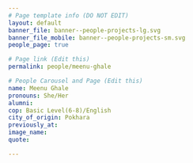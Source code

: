 ```yaml
---
# Page template info (DO NOT EDIT)
layout: default
banner_file: banner--people-projects-lg.svg
banner_file_mobile: banner--people-projects-sm.svg
people_page: true

# Page link (Edit this)
permalink: people/meenu-ghale

# People Carousel and Page (Edit this)
name: Meenu Ghale
pronouns: She/Her
alumni: 
cop: Basic Level(6-8)/English
city_of_origin: Pokhara
previously_at: 
image_name:
quote: 

---
```

